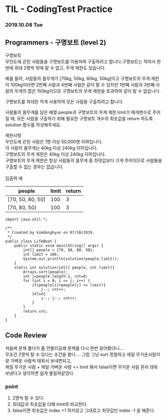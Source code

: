 # TIL - CodingTest Practice 
### 2019.10.08 Tue

## Programmers - 구명보트 (level 2)

구명보트<br>
무인도에 갇힌 사람들을 구명보트를 이용하여 구출하려고 합니다.구명보트는 작아서 한 번에 최대 2명씩 밖에 탈 수 없고, 무게 제한도 있습니다.<br>

예를 들어, 사람들의 몸무게가 [70kg, 50kg, 80kg, 50kg]이고 구명보트의 무게 제한이 100kg이라면 2번째 사람과 4번째 사람은 같이 탈 수 있지만 1번째 사람과 3번째 사람의 무게의 합은 150kg이므로 구명보트의 무게 제한을 초과하여 같이 탈 수 없습니다.<br>

구명보트를 최대한 적게 사용하여 모든 사람을 구출하려고 합니다.<br>

사람들의 몸무게를 담은 배열 people과 구명보트의 무게 제한 limit가 매개변수로 주어질 때, 모든 사람을 구출하기 위해 필요한 구명보트 개수의 최솟값을 return 하도록 solution 함수를 작성해주세요.<br>

제한사항<br>
무인도에 갇힌 사람은 1명 이상 50,000명 이하입니다.<br>
각 사람의 몸무게는 40kg 이상 240kg 이하입니다.<br>
구명보트의 무게 제한은 40kg 이상 240kg 이하입니다.<br>
구명보트의 무게 제한은 항상 사람들의 몸무게 중 최댓값보다 크게 주어지므로 사람들을 구출할 수 없는 경우는 없습니다.<br><br>
입출력 예<br>


|people|	limit|	return|
|---|---|---|
|[70, 50, 80, 50]	|100	|3|
|[70, 80, 50]|	100|	3|


```
import java.util.*;

/**
 * Created by kimdonghyun on 07/10/2019.
 */
public class LifeBoat {
    public static void main(String[] args) {
        int[] people = {70, 50, 80, 50};
        int limit = 100;
        System.out.println(solution(people,limit));
    }
    static int solution(int[] people, int limit){
        Arrays.sort(people);
        int j=people.length-1, cnt=0;
        for (int i = 0; i <= j; i++) {
            if(people[i]+people[j] <= limit){
                j--; cnt++;
            }else{
                i--; j--; cnt++;
            }
        }
        return cnt;
    }
}

```

## Code Review 
처음에 문제 풀다가 좀 안풀리길래 문제를 다시 한번 읽어봤더니....<br>
무조건 2명씩 탈 수 있다는 조건을 봤다....
그럼 그냥 sort 정렬하고 제일 무거운사람이랑 가벼운 사람씩 태워서 보내면되고, <br>
제일 무거운 사람 + 제일 가벼운 사람 <= limit 해서 false이면 무거운 사람 혼자 태워 보낸다고 생각하면 쉽게 풀릴꺼같았다.
### point 
1. 2명씩 탈 수 있다.
2. 최대값과 최솟값을 더해 limit와 비교한다.
3. false이면 최솟값은 index +1 하지않고 그대로고 최댓값만 index -1 을 해준다.